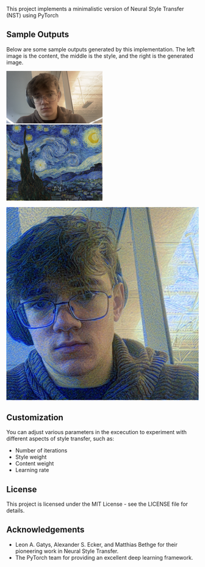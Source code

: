 

This project implements a minimalistic version of Neural Style Transfer (NST) using PyTorch


## Sample Outputs
Below are some sample outputs generated by this implementation. The left image is the content, the middle is the style, and the right is the generated image.

<p float="left">
  <img src="images/content.png" width="50%" />
  <img src="images/style.png" width="50%" /> 
</p>

 ![Generated Image](images/output.png)

## Customization
You can adjust various parameters in the excecution to experiment with different aspects of style transfer, such as:
- Number of iterations
- Style weight
- Content weight
- Learning rate


## License
This project is licensed under the MIT License - see the LICENSE file for details.

## Acknowledgements
- Leon A. Gatys, Alexander S. Ecker, and Matthias Bethge for their pioneering work in Neural Style Transfer.
- The PyTorch team for providing an excellent deep learning framework.
